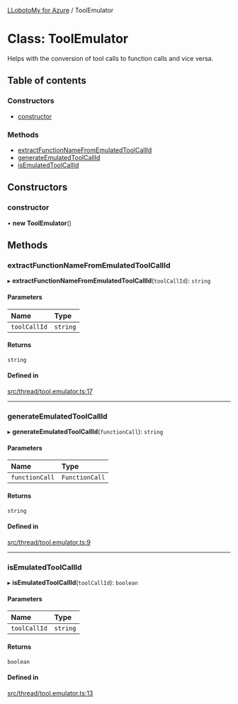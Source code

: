 [LLobotoMy for Azure](../README.md) / ToolEmulator

# Class: ToolEmulator

Helps with the conversion of tool calls to function calls and vice versa.

## Table of contents

### Constructors

- [constructor](ToolEmulator.md#constructor)

### Methods

- [extractFunctionNameFromEmulatedToolCallId](ToolEmulator.md#extractfunctionnamefromemulatedtoolcallid)
- [generateEmulatedToolCallId](ToolEmulator.md#generateemulatedtoolcallid)
- [isEmulatedToolCallId](ToolEmulator.md#isemulatedtoolcallid)

## Constructors

### constructor

• **new ToolEmulator**()

## Methods

### extractFunctionNameFromEmulatedToolCallId

▸ **extractFunctionNameFromEmulatedToolCallId**(`toolCallId`): `string`

#### Parameters

| Name | Type |
| :------ | :------ |
| `toolCallId` | `string` |

#### Returns

`string`

#### Defined in

[src/thread/tool.emulator.ts:17](https://github.com/paztek/llobotomy-azure/blob/dd7663a/src/thread/tool.emulator.ts#L17)

___

### generateEmulatedToolCallId

▸ **generateEmulatedToolCallId**(`functionCall`): `string`

#### Parameters

| Name | Type |
| :------ | :------ |
| `functionCall` | `FunctionCall` |

#### Returns

`string`

#### Defined in

[src/thread/tool.emulator.ts:9](https://github.com/paztek/llobotomy-azure/blob/dd7663a/src/thread/tool.emulator.ts#L9)

___

### isEmulatedToolCallId

▸ **isEmulatedToolCallId**(`toolCallId`): `boolean`

#### Parameters

| Name | Type |
| :------ | :------ |
| `toolCallId` | `string` |

#### Returns

`boolean`

#### Defined in

[src/thread/tool.emulator.ts:13](https://github.com/paztek/llobotomy-azure/blob/dd7663a/src/thread/tool.emulator.ts#L13)
